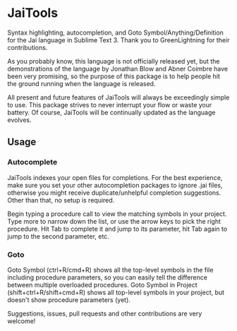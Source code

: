 # JaiTools

Syntax highlighting, autocompletion, and Goto Symbol/Anything/Definition for the Jai language in Sublime Text 3. Thank you to GreenLightning for their contributions.

As you probably know, this language is not officially released yet, but the demonstrations of the language by Jonathan Blow and Abner Coimbre have been very promising, so the purpose of this package is to help people hit the ground running when the language is released.

All present and future features of JaiTools will always be exceedingly simple to use. This package strives to never interrupt your flow or waste your battery. Of course, JaiTools will be continually updated as the language evolves.

## Usage

### Autocomplete

JaiTools indexes your open files for completions. For the best experience, make sure you set your other autocompletion packages to ignore .jai files, otherwise you might receive duplicate/unhelpful completion suggestions. Other than that, no setup is required.

Begin typing a procedure call to view the matching symbols in your project. Type more to narrow down the list, or use the arrow keys to pick the right procedure. Hit Tab to complete it and jump to its parameter, hit Tab again to jump to the second parameter, etc.

### Goto

Goto Symbol (ctrl+R/cmd+R) shows all the top-level symbols in the file including procedure parameters, so you can easily tell the difference between multiple overloaded procedures. Goto Symbol in Project (shift+ctrl+R/shift+cmd+R) shows all top-level symbols in your project, but doesn't show procedure parameters (yet).

Suggestions, issues, pull requests and other contributions are very welcome!



